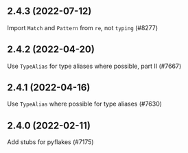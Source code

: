 ## 2.4.3 (2022-07-12)

Import `Match` and `Pattern` from `re`, not `typing` (#8277)

## 2.4.2 (2022-04-20)

Use `TypeAlias` for type aliases where possible, part II (#7667)

## 2.4.1 (2022-04-16)

Use `TypeAlias` where possible for type aliases (#7630)

## 2.4.0 (2022-02-11)

Add stubs for pyflakes (#7175)

